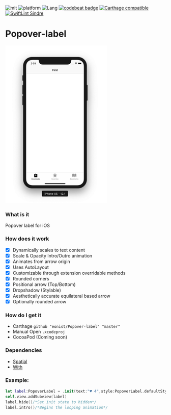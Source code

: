 ![mit](https://img.shields.io/badge/License-MIT-brightgreen.svg) ![platform](https://img.shields.io/badge/Platform-iOS-blue.svg) ![Lang](https://img.shields.io/badge/Language-Swift%204.2-orange.svg)
[![codebeat badge](https://codebeat.co/badges/253637d5-bb38-4755-8f65-0ae69e9211e1)](https://codebeat.co/projects/github-com-eonist-popover-label-master)
[![Carthage compatible](https://img.shields.io/badge/Carthage-compatible-4BC51D.svg?style=flat)](https://github.com/Carthage/Carthage)
[![SwiftLint Sindre](https://img.shields.io/badge/SwiftLint-Sindre-hotpink.svg)](https://github.com/sindresorhus/swiftlint-sindre)

# Popover-label

<img width="320" alt="img" src="https://github.com/stylekit/img/blob/master/popover-label-2.gif?raw=true">

### What is it
Popover label for iOS

### How does it work
- [x] Dynamically scales to text content
- [x] Scale & Opacity Intro/Outro animation
- [x] Animates from arrow origin
- [x] Uses AutoLayout
- [x] Customizable through extension overridable methods
- [x] Rounded corners
- [x] Positional arrow (Top/Bottom)
- [x] Dropshadow (Stylable)
- [x] Aesthetically accurate equilateral based arrow
- [x] Optionally rounded arrow

### How do I get it
- Carthage `github "eonist/Popover-label" "master"`
- Manual Open `.xcodeproj`
- CocoaPod (Coming soon)

### Dependencies
- [Spatial](https://github.com/eonist/Spatial)
- [With](https://github.com/eonist/With)

### Example:
```swift
let label:PopoverLabel = .init(text:"♥ 4",style:PopoverLabel.defaultStyle,alignment:.bottom)
self.view.addSubview(label)
label.hide()/*Set init state to hidden*/
label.intro()/*Begins the looping animation*/
```
